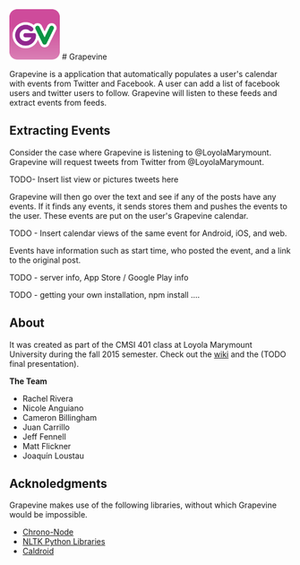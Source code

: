 <img src="https://github.com/lmucs/grapevine/blob/master/images/grapevine.PNG?raw=true" width=90 height=90>
# Grapevine


Grapevine is a application that automatically populates a user's calendar with events from Twitter and Facebook. A user can add a list of facebook users and twitter users to follow. Grapevine will listen to these feeds and extract events from feeds.

## Extracting Events
Consider the case where Grapevine is listening to @LoyolaMarymount. Grapevine will request tweets from Twitter from @LoyolaMarymount.

TODO- Insert list view or pictures tweets here

Grapevine will then go over the text and see if any of the posts have any events. If it finds any events, it sends stores them and pushes the events to the user. These events are put on the user's Grapevine calendar.

TODO - Insert calendar views of the same event for Android, iOS, and web.

Events have information such as start time, who posted the event, and a link to the original post.

TODO - server info, App Store / Google Play info

TODO - getting your own installation, npm install ....

## About

It was created as part of the CMSI 401 class at Loyola Marymount University during the fall 2015 semester. Check out the [wiki](https://github.com/lmucs/grapevine/wiki) and the (TODO final presentation).

**The Team**

* Rachel Rivera
* Nicole Anguiano
* Cameron Billingham
* Juan Carrillo
* Jeff Fennell
* Matt Flickner
* Joaquín Loustau

## Acknoledgments
Grapevine makes use of the following libraries, without which Grapevine would be impossible.
* [Chrono-Node](https://github.com/wanasit/chrono)
* [NLTK Python Libraries](http://www.nltk.org/)
* [Caldroid](https://github.com/roomorama/Caldroid)
